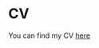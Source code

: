 # CV

You can find my CV [here](https://github.com/Luci-netizen/CV/blob/7049f1b65a69fde32307b7df4e104c913259096d/Smidova-CV.pdf)
